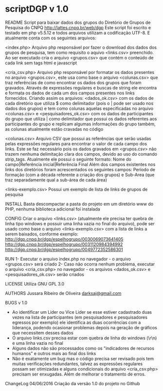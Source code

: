 # scriptDGP v 1.0

README
Script para baixar dados dos grupos do Diretório de Grupos de Pesquisa do CNPQ <http://lattes.cnpq.br/web/dgp>
Este script foi escrito e testado em php v5.5.12 e todos arquivos utilizam a codificação UTF-8. E atualmente conta com os seguintes arquivos:

<index.php>
Arquivo php responsável por fazer o download dos dados dos grupos de pesquisa, tem como requisito o aquivo <links.csv> preenchido. Ao ser executado cria o arquivo <grupos.csv> que contém o conteúdo de cada link sem tags html e javascript

<cria_csv.php>
Arquivo php responsável por formatar os dados presentes no arquivo <grupos.csv>, este usa como base o arquivo <colunas.csv> que traz referências de como encontrar os dados dos grupos que foram gravados. Através de expressões regulares e buscas de string ele encontra e formata os dados de cada um dos campos presentes nos links fornecidos. Criando assim os arquivos: <dados_ok.csv> com os dados de cada diretório que utiliza $ como delimitador (pois o | pode ser usado nos dados dos grupos) e tem como colunas aquelas especificadas no arquivo <colunas.csv> e <pesquisadores_ok.csv> com os dados de participantes do grupo que utiliza | como delimitador que possui os dados referentes aos participantes do grupo e replicam algumas informações do grupo também, as colunas atualmente estão cravadas no código

<colunas.csv>
Arquivo CSV que possui as referências que serão usadas pelas expressões regulares para encontrar o valor de cada campo dos links. Este se faz necessário pois os dados gravados em <grupos.csv> não trazem nenhuma delimitação clara dos campos, devido ao uso do comando strip_tags.
Atualmente ele possui o seguinte formato:
Nome do campo|Referência inicial|Referência Final
Além dos campos existentes nos links dos diretórios foram acrescentados os seguintes campos: Período de formação (com a década referente a criação dos grupos) e Sub-Area (que traz separadamente qual a sub-área de cada área)

<links-exemplo.csv>
Possui um exemplo de lista de links de grupos de pesquisa

INSTALL
Basta descompactar a pasta do projeto em um diretório www do PHP, nenhuma biblioteca adicional foi instalada

CONFIG
Criar o arquivo <links.csv> (atualmente ele precisa ter quebra de linha tipo windows e possuir uma linha vazia no final do arquivo), pode ser usado como base o arquivo <links-exemplo.csv> com a lista de links a serem baixados, conforme exemplo:
http://dgp.cnpq.br/dgp/espelhogrupo/0030069073641405
http://dgp.cnpq.br/dgp/espelhogrupo/0031120984394992
http://dgp.cnpq.br/dgp/espelhogrupo/0049772352586301

RUN
1- Executar o arquivo index.php no navegador - o arquivo <grupos.csv> será criado
2- Caso não ocorra nenhum problema, executar o arquivo  <cria_csv.php> no navegador - os arquivos <dados_ok.csv> e <pesquisadores_ok.csv> serão criados

LICENSE
Utiliza GNU GPL 3.0

AUTHORS
Jussara Ribeiro de Oliveira <darksaj@gmail.com>

BUGS
v 1.0
- Ao identificar um Lider ou Vice Lider se esse estiver cadastrado duas vezes na lista de participantes (em pesquisadores e pesquisadores egressos por exemplo) ele identifica as duas ocorrências com a liderança, podendo ocasionar problemas depois na geração de gráficos que necessitem desses dados
- O arquivo links.csv precisa estar com quebra de linha do windows (\r\n) e uma linha vazia no final
- Alguns dados não são processados como os "indicadores de recursos humanos" e outros mais ao final dos links
- Não é exatamente um bug mas o código precisa ser revisado pois tem muitas verificações redundantes, talvez as expressões regulares possam ser otimizadas e alguns condicionais do arquivo <cria_csv.php> precisam ser enxugadas. Além de melhorar o tratamento de erros.

ChangeLog
04/06/2016 Criação da versão 1.0 do projeto no Github
